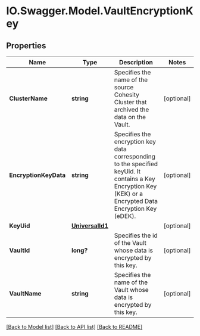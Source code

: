 # IO.Swagger.Model.VaultEncryptionKey
## Properties

Name | Type | Description | Notes
------------ | ------------- | ------------- | -------------
**ClusterName** | **string** | Specifies the name of the source Cohesity Cluster that archived the data on the Vault. | [optional] 
**EncryptionKeyData** | **string** | Specifies the encryption key data corresponding to the specified keyUid. It contains a Key Encryption Key (KEK) or a Encrypted Data Encryption Key (eDEK). | [optional] 
**KeyUid** | [**UniversalId1**](UniversalId1.md) |  | [optional] 
**VaultId** | **long?** | Specifies the id of the Vault whose data is encrypted by this key. | [optional] 
**VaultName** | **string** | Specifies the name of the Vault whose data is encrypted by this key. | [optional] 

[[Back to Model list]](../README.md#documentation-for-models) [[Back to API list]](../README.md#documentation-for-api-endpoints) [[Back to README]](../README.md)

